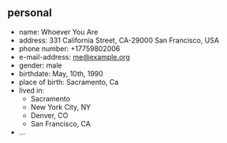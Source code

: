 ## personal

- name: Whoever You Are
- address: 331 California Street, CA-29000 San Francisco, USA
- phone number: +17759802006
- e-mail-address: me@example.org
- gender: male
- birthdate: May, 10th, 1990
- place of birth: Sacramento, Ca
- lived in: 
    - Sacramento
    - New York City, NY
    - Denver, CO
    - San Francisco, CA
- ...
